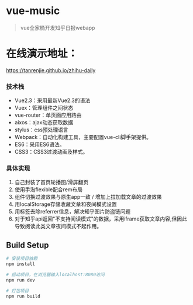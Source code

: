 # vue-music

> vue全家桶开发知乎日报webapp
# 在线演示地址：
  https://tanrenjie.github.io/zhihu-daily
  
    
### 技术栈
- Vue2.3：采用最新Vue2.3的语法
- Vuex：管理组件之间状态
- vue-router：单页面应用路由
- aixos：ajax动态获取数据
- stylus：css预处理语言
- Webpack：自动化构建工具，主要配置vue-cli脚手架提供。
- ES6：采用ES6语法。
- CSS3：CSS3过渡动画及样式。


### 具体实现
1. 自己封装了首页轮播图/滑屏翻页
2. 使用手淘flexible配合rem布局
3. 组件切换过渡效果与原生app一致 / 增加上拉加载文章的过渡效果
4. 用localStorage存储收藏文章和夜间模式设置
5. 用<meta name=referrer content=never>标签去除referrer信息，解决知乎图片防盗链问题
6. 对于知乎api返回"不支持阅读模式"的数据，采用iframe获取文章内容,但因此导致阅读此类文章夜间模式不起作用。

## Build Setup

``` bash
# 安装项目依赖
npm install

# 启动项目，在浏览器输入localhost:8080访问
npm run dev

# 打包项目
npm run build

```

